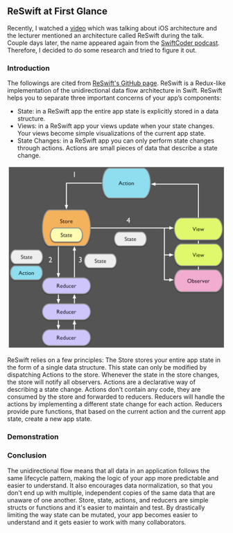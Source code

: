 ## ReSwift at First Glance
Recently, I watched a [video](https://news.realm.io/news/krzysztof-zablocki-mDevCamp-ios-architecture-mvvm-mvc-viper/) which was talking about iOS architecture and the lecturer mentioned an architecture called ReSwift during the talk.
Couple days later, the name appeared again from the [SwiftCoder podcast](https://swiftcoders.podbean.com).
Therefore, I decided to do some research and tried to figure it out.

### Introduction
The followings are cited from [ReSwift's GitHub page](https://github.com/ReSwift/ReSwift).
ReSwift is a Redux-like implementation of the unidirectional data flow architecture in Swift.
ReSwift helps you to separate three important concerns of your app’s components:
- State: in a ReSwift app the entire app state is explicitly stored in a data structure.
- Views: in a ReSwift app your views update when your state changes. Your views become simple visualizations of the current app state.
- State Changes: in a ReSwift app you can only perform state changes through actions. Actions are small pieces of data that describe a state change.

![ReSwift](https://github.com/ShengHuaWu/StarWars/blob/master/Resources/ReSwift.png)

ReSwift relies on a few principles:
The Store stores your entire app state in the form of a single data structure.
This state can only be modified by dispatching Actions to the store.
Whenever the state in the store changes, the store will notify all observers.
Actions are a declarative way of describing a state change.
Actions don't contain any code, they are consumed by the store and forwarded to reducers.
Reducers will handle the actions by implementing a different state change for each action.
Reducers provide pure functions, that based on the current action and the current app state, create a new app state.

### Demonstration

### Conclusion
The unidirectional flow means that all data in an application follows the same lifecycle pattern, making the logic of your app more predictable and easier to understand.
It also encourages data normalization, so that you don't end up with multiple, independent copies of the same data that are unaware of one another.
Store, state, actions, and reducers are simple structs or functions and it's easier to maintain and test.
By drastically limiting the way state can be mutated, your app becomes easier to understand and it gets easier to work with many collaborators.
